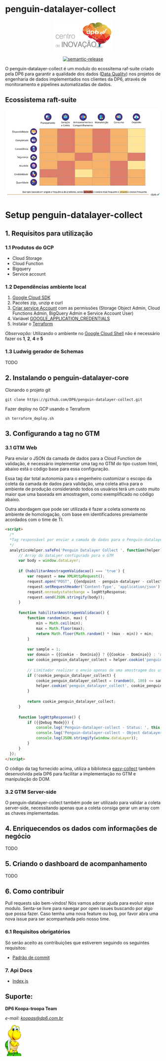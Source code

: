 # penguin-datalayer-collect

<div align="center">
<img src="https://raw.githubusercontent.com/DP6/templates-centro-de-inovacoes/main/public/images/centro_de_inovacao_dp6.png" height="100px" />

</div>
<p align="center">
  <a href="#badge">
    <img alt="semantic-release" src="https://img.shields.io/badge/%20%20%F0%9F%93%A6%F0%9F%9A%80-semantic--release-e10079.svg">
  </a>
</p>

O penguin-datalayer-collect é um modulo do ecossitema raf-suite criado pela DP6 para garantir a qualidade dos dados ([Data Quality](https://en.wikipedia.org/wiki/Data_quality)) nos projetos de engenharia de dados implementados nos clientes da DP6, através de monitoramento e pipelines automatizadas de dados.

## Ecossistema raft-suite

![DP6](https://raw.githubusercontent.com/DP6/templates-centro-de-inovacoes/main/public/images/abrangencia-ecossistema-raft-suite.jpg)

# Setup penguin-datalayer-collect

## 1. Requisitos para utilização

### 1.1 Produtos do GCP

- Cloud Storage
- Cloud Function
- Bigquery
- Service account

### 1.2 Dependências ambiente local

1. [Google Cloud SDK ](https://cloud.google.com/sdk/docs/install?hl=pt-br)
2. Pacotes zip, unzip e curl
3. [Criar service Account](https://cloud.google.com/iam/docs/creating-managing-service-accounts) com as permissões (Storage Object Admin, Cloud Functions Admin, BigQuery Admin e Service Account User)
4. Variável [GOOGLE_APPLICATION_CREDENTIALS](https://cloud.google.com/docs/authentication/getting-started#setting_the_environment_variable)
5. Instalar o [Terraform](https://www.terraform.io/downloads.html)

_Observação:_ Utilizando o ambiente no [Google Cloud Shell](https://cloud.google.com/shell/docs) não é necessário fazer os **1**, **2**, **4** e **5**

### 1.3 Ludwig gerador de Schemas

TODO

## 2. Instalando o penguin-datalayer-core

Clonando o projeto git

```console
git clone https://github.com/DP6/penguin-datalayer-collect.git
```

Fazer deploy no GCP usando o Terraform

```console
sh terraform_deploy.sh
```

## 3. Configurando a tag no GTM

### 3.1 GTM Web

Para enviar o JSON da camada de dados para a Cloud Function de validação, é necessário implementar uma tag no GTM do tipo custom html, abaixo está o código base para essa configuração.

Essa tag dar total autonomia para o engenheiro customizar o escopo da coleta da camada de dados para validação, uma coleta ativa para o ambiente de produção considerando todos os usuários terá um custo muito maior que uma baseada em amostragem, como exemplificado no código abaixo.

Outra abordagem que pode ser utilizada é fazer a coleta somente no ambiente de homologação, com base em identificadores previamente acordados com o time de TI.

```html
<script>
  /*
  *Tag responsável por enviar a camada de dados para o Penguin-datalayer-collect
  */
  analyticsHelper.safeFn('Penguin Datalayer Collect ', function(helper){
      // Array do dataLyer configurado para o GTM
      var body = window.dataLayer;

      if (habilitarAmostragemValidacao() === 'true') {
          var request = new XMLHttpRequest();
          request.open("POST", {{endpoint - penguin-datalayer - collect}} + "?schema="+ {{schema}} , true); // Os dados de validação podem ser enriquecidos com dados de negocios enviados como queryString
          request.setRequestHeader('Content-Type', 'application/json');
          request.onreadystatechange = logHttpResponse;
          request.send(JSON.stringify(body));
      }

      function habilitarAmostragemValidacao() {
          function random(min, max) {
              min = Math.ceil(min);
              max = Math.floor(max);
              return Math.floor(Math.random() * (max - min)) + min;
          }

          var sample = 1;
          var domain = {{Cookie - Domínio}} ? {{Cookie - Domínio}} : 'auto';
          var cookie_penguin_datalayer_collect = helper.cookie('penguin_datalayer_collect');

          // Limitador realizar o envio apenas de uma amostragem dos usuários, assim é possível reduzir os custos de GCP, não deixando a tag ativas para todos os usuários.
          if (!cookie_penguin_datalayer_collect) {
              cookie_penguin_datalayer_collect = (random(0, 100) <= sample) ? 'true' : 'false';
              helper.cookie('penguin_datalayer_collect', cookie_penguin_datalayer_collect, {'exdays': 1, 'domain': domain});
          }

          return cookie_penguin_datalayer_collect;
      }

      function logHttpResponse() {
          if ({{Debug Mode}}) {
              console.log('Penguin-datalayer-collect - Status: ', this.status);
              console.log('Penguin-datalayer-collect - Object dataLayer:', window.dataLayer);
              console.log(JSON.stringify(window.dataLayer));
          }
      }
  });
</script>
```

O código da tag fornecido acima, utiliza a biblioteca [easy-collect](https://github.com/DP6/easy-collect) também desenvolvida pela DP6 para facilitar a implementação no GTM e manipulação do DOM.

### 3.2 GTM Server-side

O penguin-datalayer-collect também pode ser utilizado para validar a coleta server-side, necessitando apenas que a coleta consiga gerar um array com as chaves implementadas.

## 4. Enriquecendos os dados com informações de negócio

TODO

## 5. Criando o dashboard de acompanhamento

TODO

## 6. Como contribuir

Pull requests são bem-vindos! Nós vamos adorar ajuda para evoluir esse modulo. Senta-se livre para navegar por open issues buscando por algo que possa fazer. Caso temha uma nova feature ou bug, por favor abra uma nova issue para ser acompanhada pelo nosso time.

### 6.1 Requisitos obrigatórios

Só serão aceito as contribuições que estiverem seguindo os seguintes requisitos:

- [Padrão de commit](https://www.conventionalcommits.org/en/v1.0.0/)

### 7. Api Docs

- [Index.js](https://github.com/dp6/penguin-datalayer-collect/blob/master/docs/index.md)

## Suporte:

**DP6 Koopa-troopa Team**

_e-mail: <koopas@dp6.com.br>_

<img src="https://raw.githubusercontent.com/DP6/templates-centro-de-inovacoes/main/public/images/koopa.png" height="100" />
